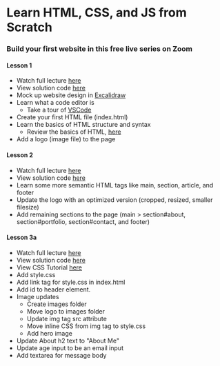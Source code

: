 # Learn HTML, CSS, and JS from Scratch
### Build your first website in this free live series on Zoom

#### Lesson 1
- Watch full lecture [here](https://youtu.be/GI9FEnnFbZU?feature=shared)
- View solution code [here](https://github.com/nax3t/beginners-html-css-js/tree/lesson_1)
- Mock up website design in [Excalidraw](https://www.excalidraw.com/)
- Learn what a code editor is
  - Take a tour of [VSCode](https://code.visualstudio.com/)
- Create your first HTML file (index.html)
- Learn the basics of HTML structure and syntax
  - Review the basics of HTML, [here](https://developer.mozilla.org/en-US/docs/Learn/Getting_started_with_the_web/HTML_basics)
- Add a logo (image file) to the page

#### Lesson 2
- Watch full lecture [here](https://youtu.be/KSqimyoYfYo)
- View solution code [here](https://github.com/nax3t/beginners-html-css-js/tree/lesson_2)
- Learn some more semantic HTML tags like main, section, article, and footer
- Update the logo with an optimized version (cropped, resized, smaller filesize)
- Add remaining sections to the page (main > section#about, section#portfolio, section#contact, and footer)

#### Lesson 3a
- Watch full lecture [here](#)
- View solution code [here](https://github.com/nax3t/beginners-html-css-js/tree/lesson_3a)
- View CSS Tutorial [here](https://www.w3schools.com/Css/css_intro.asp)
- Add style.css
- Add link tag for style.css in index.html
- Add id to header element.
- Image updates
  - Create images folder
  - Move logo to images folder
  - Update img tag src attribute
  - Move inline CSS from img tag to style.css
  - Add hero image
- Update About h2 text to "About Me"
- Update age input to be an email input
- Add textarea for message body
